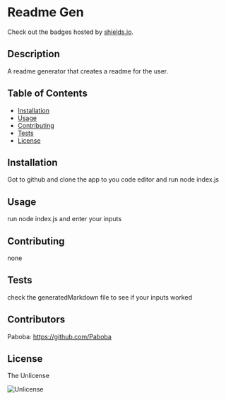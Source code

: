 # Readme Gen

  Check out the badges hosted by [shields.io](https://shields.io/).
  
  ## Description 
  
  
  A readme generator that creates a readme for the user.

  ## Table of Contents
  * [Installation](#installation)
  * [Usage](#usage)
  * [Contributing](#contributing)
  * [Tests](#tests)
  * [License](#license)
  
  ## Installation
  

  Got to github and clone the app to you code editor and run node index.js

  ## Usage 
  
  
  run node index.js and enter your inputs
    
  ## Contributing
    
    
  none
      
  ## Tests
      
      
  check the generatedMarkdown file to see if your inputs worked

  
  ## Contributors

  Paboba: 
  https://github.com/Paboba
  ## License

  The Unlicense 

  ![Unlicense](https://img.shields.io/badge/license-Unlicense-blue.svg)<br>